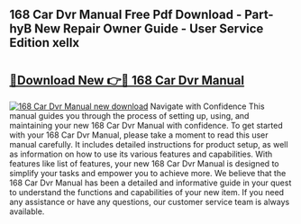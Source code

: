 ## 168 Car Dvr Manual Free Pdf Download - Part-hyB New Repair Owner Guide - User Service Edition xelIx

# <h2><a href="http://bc98546.oget.top/?id=168+Car+Dvr+Manual">🔗Download New 👉🔴 168 Car Dvr Manual</a></h2>

[![168 Car Dvr Manual new download](https://i.imgur.com/5g1atiW.png)](http://bc98546.oget.top/?id=168+Car+Dvr+Manual)
Navigate with Confidence This manual guides you through the process of setting up, using, and maintaining your new 168 Car Dvr Manual with confidence. To get started with your 168 Car Dvr Manual, please take a moment to read this user manual carefully. It includes detailed instructions for product setup, as well as information on how to use its various features and capabilities. With features like list of features, your new 168 Car Dvr Manual is designed to simplify your tasks and empower you to achieve more. We believe that the 168 Car Dvr Manual has been a detailed and informative guide in your quest to understand the functions and capabilities of your new item. If you need any assistance or have any questions, our customer service team is always available.
